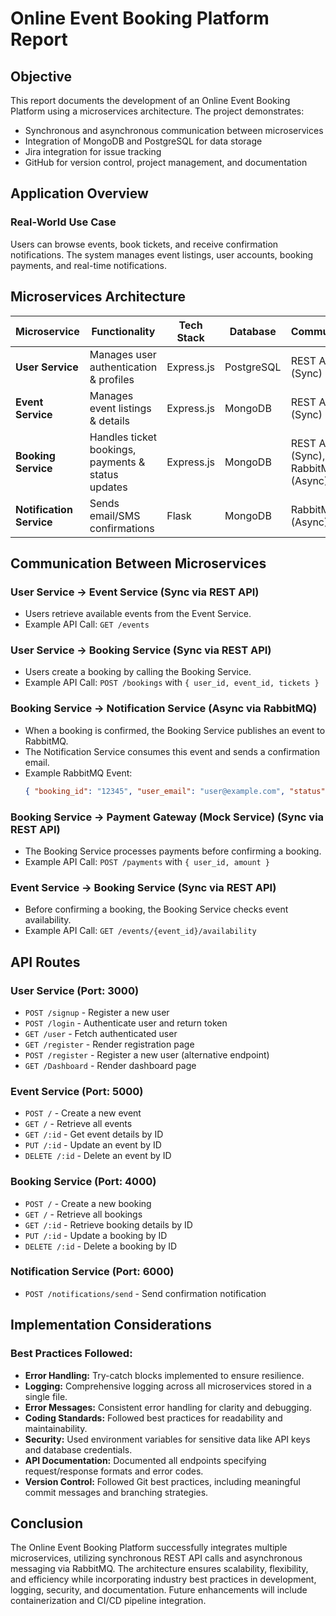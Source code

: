 # Online Event Booking Platform Report

## Objective
This report documents the development of an Online Event Booking Platform using a microservices architecture. The project demonstrates:
- Synchronous and asynchronous communication between microservices
- Integration of MongoDB and PostgreSQL for data storage
- Jira integration for issue tracking
- GitHub for version control, project management, and documentation

## Application Overview
### Real-World Use Case
Users can browse events, book tickets, and receive confirmation notifications. The system manages event listings, user accounts, booking payments, and real-time notifications.

## Microservices Architecture

| Microservice        | Functionality                                      | Tech Stack        | Database  | Communication       | Port  |
|---------------------|--------------------------------------------------|------------------|-----------|---------------------|-------|
| **User Service**   | Manages user authentication & profiles           | Express.js       | PostgreSQL | REST API (Sync)     | 3000  |
| **Event Service**  | Manages event listings & details                 | Express.js       | MongoDB    | REST API (Sync)     | 5000  |
| **Booking Service**| Handles ticket bookings, payments & status updates | Express.js       | MongoDB    | REST API (Sync), RabbitMQ (Async) | 4000  |
| **Notification Service** | Sends email/SMS confirmations       | Flask            | MongoDB    | RabbitMQ (Async)   | 6000  |

## Communication Between Microservices

### **User Service → Event Service (Sync via REST API)**
- Users retrieve available events from the Event Service.
- Example API Call: `GET /events`

### **User Service → Booking Service (Sync via REST API)**
- Users create a booking by calling the Booking Service.
- Example API Call: `POST /bookings` with `{ user_id, event_id, tickets }`

### **Booking Service → Notification Service (Async via RabbitMQ)**
- When a booking is confirmed, the Booking Service publishes an event to RabbitMQ.
- The Notification Service consumes this event and sends a confirmation email.
- Example RabbitMQ Event:
  ```json
  { "booking_id": "12345", "user_email": "user@example.com", "status": "CONFIRMED" }
  ```

### **Booking Service → Payment Gateway (Mock Service) (Sync via REST API)**
- The Booking Service processes payments before confirming a booking.
- Example API Call: `POST /payments` with `{ user_id, amount }`

### **Event Service → Booking Service (Sync via REST API)**
- Before confirming a booking, the Booking Service checks event availability.
- Example API Call: `GET /events/{event_id}/availability`

## API Routes

### **User Service (Port: 3000)**
- `POST /signup` - Register a new user
- `POST /login` - Authenticate user and return token
- `GET /user` - Fetch authenticated user
- `GET /register` - Render registration page
- `POST /register` - Register a new user (alternative endpoint)
- `GET /Dashboard` - Render dashboard page

### **Event Service (Port: 5000)**
- `POST /` - Create a new event
- `GET /` - Retrieve all events
- `GET /:id` - Get event details by ID
- `PUT /:id` - Update an event by ID
- `DELETE /:id` - Delete an event by ID

### **Booking Service (Port: 4000)**
- `POST /` - Create a new booking
- `GET /` - Retrieve all bookings
- `GET /:id` - Retrieve booking details by ID
- `PUT /:id` - Update a booking by ID
- `DELETE /:id` - Delete a booking by ID

### **Notification Service (Port: 6000)**
- `POST /notifications/send` - Send confirmation notification

## Implementation Considerations
### **Best Practices Followed:**
- **Error Handling:** Try-catch blocks implemented to ensure resilience.
- **Logging:** Comprehensive logging across all microservices stored in a single file.
- **Error Messages:** Consistent error handling for clarity and debugging.
- **Coding Standards:** Followed best practices for readability and maintainability.
- **Security:** Used environment variables for sensitive data like API keys and database credentials.
- **API Documentation:** Documented all endpoints specifying request/response formats and error codes.
- **Version Control:** Followed Git best practices, including meaningful commit messages and branching strategies.


## Conclusion
The Online Event Booking Platform successfully integrates multiple microservices, utilizing synchronous REST API calls and asynchronous messaging via RabbitMQ. The architecture ensures scalability, flexibility, and efficiency while incorporating industry best practices in development, logging, security, and documentation. Future enhancements will include containerization and CI/CD pipeline integration.
